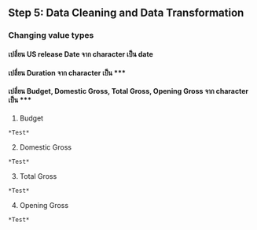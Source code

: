 ## Step 5: Data Cleaning and Data Transformation

### Changing value types
#### เปลี่ยน US release Date จาก character เป็น date

#### เปลี่ยน Duration จาก character เป็น ***

#### เปลี่ยน Budget, Domestic Gross, Total Gross, Opening Gross จาก character เป็น ***
1. Budget
```{R}
*Test*
```
2. Domestic Gross
```{R}
*Test*
```
3. Total Gross
```{R}
*Test*
```
4. Opening Gross
```{R}
*Test*
```
